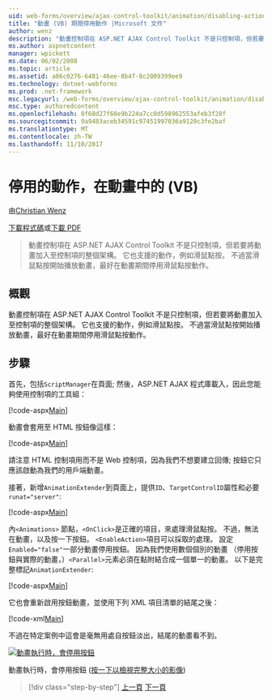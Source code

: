 ```yaml
---
uid: web-forms/overview/ajax-control-toolkit/animation/disabling-actions-during-animation-vb
title: "動畫 (VB) 期間停用動作 |Microsoft 文件"
author: wenz
description: "動畫控制項在 ASP.NET AJAX Control Toolkit 不是只控制項，但若要將動畫加入至控制項的整個架構。 它也支援動作..."
ms.author: aspnetcontent
manager: wpickett
ms.date: 06/02/2008
ms.topic: article
ms.assetid: a86c0276-6481-46ee-8b4f-8c2009399ee9
ms.technology: dotnet-webforms
ms.prod: .net-framework
msc.legacyurl: /web-forms/overview/ajax-control-toolkit/animation/disabling-actions-during-animation-vb
msc.type: authoredcontent
ms.openlocfilehash: 0f68d27f60e9b224a7cc0d598962553afeb3f28f
ms.sourcegitcommit: 9a9483aceb34591c97451997036a9120c3fe2baf
ms.translationtype: MT
ms.contentlocale: zh-TW
ms.lasthandoff: 11/10/2017
---
```

<a name="disabling-actions-during-animation-vb"></a>停用的動作，在動畫中的 (VB)
====================
由[Christian Wenz](https://github.com/wenz)

[下載程式碼](http://download.microsoft.com/download/f/9/a/f9a26acd-8df4-4484-8a18-199e4598f411/Animation7.vb.zip)或[下載 PDF](http://download.microsoft.com/download/6/7/1/6718d452-ff89-4d3f-a90e-c74ec2d636a3/animation7VB.pdf)

> 動畫控制項在 ASP.NET AJAX Control Toolkit 不是只控制項，但若要將動畫加入至控制項的整個架構。 它也支援的動作，例如滑鼠點按。 不過當滑鼠點按開始播放動畫，最好在動畫期間停用滑鼠點按動作。


## <a name="overview"></a>概觀

動畫控制項在 ASP.NET AJAX Control Toolkit 不是只控制項，但若要將動畫加入至控制項的整個架構。 它也支援的動作，例如滑鼠點按。 不過當滑鼠點按開始播放動畫，最好在動畫期間停用滑鼠點按動作。

## <a name="steps"></a>步驟

首先，包括`ScriptManager`在頁面; 然後，ASP.NET AJAX 程式庫載入，因此您能夠使用控制項的工具組：

[!code-aspx[Main](disabling-actions-during-animation-vb/samples/sample1.aspx)]

動畫會套用至 HTML 按鈕像這樣：

[!code-aspx[Main](disabling-actions-during-animation-vb/samples/sample2.aspx)]

請注意 HTML 控制項用而不是 Web 控制項，因為我們不想要建立回傳; 按鈕它只應該啟動為我們的用戶端動畫。

接著，新增`AnimationExtender`到頁面上，提供`ID`、`TargetControlID`屬性和必要`runat="server"`:

[!code-aspx[Main](disabling-actions-during-animation-vb/samples/sample3.aspx)]

內`<Animations>` 節點，`<OnClick>`是正確的項目，來處理滑鼠點按。 不過，無法在動畫，以及按一下按鈕。 `<EnableAction>`項目可以採取的處理。 設定`Enabled="false"`一部分動畫停用按鈕。 因為我們使用數個個別的動畫 （停用按鈕與實際的動畫，）`<Parallel>`元素必須在黏附結合成一個單一的動畫。 以下是完整標記`AnimationExtender`:

[!code-aspx[Main](disabling-actions-during-animation-vb/samples/sample4.aspx)]

它也會重新啟用按鈕動畫，並使用下列 XML 項目清單的結尾之後：

[!code-xml[Main](disabling-actions-during-animation-vb/samples/sample5.xml)]

不過在特定案例中這會是毫無用處自按鈕淡出，結尾的動畫看不到。


[![動畫執行時，會停用按鈕](disabling-actions-during-animation-vb/_static/image2.png)](disabling-actions-during-animation-vb/_static/image1.png)

動畫執行時，會停用按鈕 ([按一下以檢視完整大小的影像](disabling-actions-during-animation-vb/_static/image3.png))

>[!div class="step-by-step"]
[上一頁](animating-in-response-to-user-interaction-vb.md)
[下一頁](triggering-an-animation-in-another-control-vb.md)
